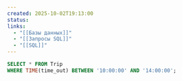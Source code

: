 ```yaml
---
created: 2025-10-02T19:13:00
status:
links:
  - "[[Базы данных]]"
  - "[[Запросы SQL]]"
  - "[[SQL]]"
---
```

```sql
SELECT * FROM Trip
WHERE TIME(time_out) BETWEEN '10:00:00' AND '14:00:00';
```































